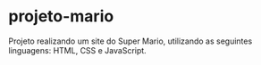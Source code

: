 # projeto-mario
 Projeto realizando um site do Super Mario, utilizando as seguintes linguagens: HTML, CSS e JavaScript.
